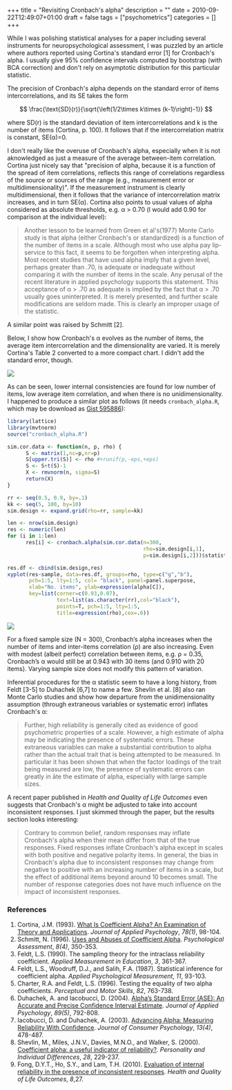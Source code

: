 +++
title = "Revisiting Cronbach's alpha"
description = ""
date = 2010-09-22T12:49:07+01:00
draft = false
tags = ["psychometrics"]
categories = []
+++

While I was polishing statistical analyses for a paper including several instruments for neuropsychological assessment, I was puzzled by an article where authors reported using Cortina's standard error [1] for Cronbach's alpha. I usually give 95% confidence intervals computed by bootstrap (with BCA correction) and don't rely on asymptotic distribution for this particular statistic.

The precision of Cronbach's alpha depends on the standard error of items intercorrelations, and its SE takes the form

$$ \frac{\text{SD}(r)}{\sqrt{\left(1/2\times k\times (k-1)\right)-1}} $$

where SD(r) is the standard deviation of item intercorrelations and k is the number of items (Cortina, p. 100). It follows that if the intercorrelation matrix is constant, SE(α)=0.

I don't really like the overuse of Cronbach's alpha, especially when it is not aknowledged as just a measure of the average between-item correlation. Cortina just nicely say that "precision of alpha, because it is a function of the spread of item correlations, reflects this range of correlations regardless of the source or sources of the range (e.g., measurement error or multidimensionality)". If the measurement instrument is clearly multidimensional, then it follows that the variance of intercorrelation matrix increases, and in turn SE(α). Cortina also points to usual values of alpha considered as absolute thresholds, e.g. α > 0.70 (I would add 0.90 for comparison at the individual level):

> Another lesson to be learned from Green et al's(1977) Monte Carlo study is that alpha (either Cronbach's or standardized) is a function of the number of items in a scale. Although most who use alpha pay lip-service to this fact, it seems to be forgotten when interpreting alpha. Most recent studies that have used alpha imply that a given level, perhaps greater than .70, is adequate or inadequate without comparing it with the number of items in the scale. Any perusal of the recent literature in applied psychology supports this statement. This acceptance of α > .70 as adequate is implied by the fact that α > .70 usually goes uninterpreted. It is merely presented, and further scale modifications are seldom made. This is clearly an improper usage of the statistic.

A similar point was raised by Schmitt [2].

Below, I show how Cronbach's α evolves as the number of items, the average item intercorrelation and the dimensionality are varied. It is merely Cortina's Table 2 converted to a more compact chart. I didn't add the standard error, though.

![](/img/20100924210640.png)

As can be seen, lower internal consistencies are found for low number of items, low average item correlation, and when there is no unidimensionality. I happened to produce a similar plot as follows (it needs <i class="fa fa-file-code-o fa-1x"></i> `cronbach_alpha.R`, which may be download as [Gist 595886](http://gist.github.com/595886)):

```r
library(lattice)
library(mvtnorm)
source("cronbach_alpha.R")

sim.cor.data <- function(n, p, rho) {
	  S <- matrix(1,nc=p,nr=p)
	  S[upper.tri(S)] <- rho #+runif(p,-eps,+eps)
	  S <- S+t(S)-1
	  X <- rmvnorm(n, sigma=S)
	  return(X)
}

rr <- seq(0.5, 0.9, by=.1)
kk <- seq(5, 100, by=10)
sim.design <- expand.grid(rho=rr, sample=kk)

len <- nrow(sim.design)
res <- numeric(len)
for (i in 1:len)
	  res[i] <- cronbach.alpha(sim.cor.data(n=300, 
                                            rho=sim.design[i,1],
	                                        p=sim.design[i,2]))$statistic

res.df <- cbind(sim.design,res)
xyplot(res~sample, data=res.df, groups=rho, type=c("g","b"),
       pch=1:5, lty=1:5, col= "black", panel=panel.superpose,
       xlab="No. items", ylab=expression(alpha[C]),
       key=list(corner=c(0.93,0.07), 
                text=list(as.character(rr),col="black"),
	            points=T, pch=1:5, lty=1:5, 
                title=expression(rho),cex=.6))
```

![](/img/20100924212401.png)

For a fixed sample size (N = 300), Cronbach’s alpha increases when the number of items and inter-items correlation (ρ) are also increasing. Even with modest (albeit perfect) correlation between items, e.g. ρ = 0.35, Cronbach’s α would still be at 0.943 with 30 items (and 0.910 with 20 items). Varying sample size does not modify this pattern of variation.

Inferential procedures for the α statistic seem to have a long history, from Feldt [3-5] to Duhachek [6,7] to name a few. Shevlin et al. [8] also ran Monte Carlo studies and show how departure from the unidimensionality assumption (through extraneous variables or systematic error) inflates Cronbach's α:

> Further, high reliability is generally cited as evidence of good psychometric properties of a scale. However, a high estimate of alpha may be indicating the presence of systematic errors. These extraneous variables can make a substantial contribution to alpha rather than the actual trait that is being attempted to be measured. In particular it has been shown that when the factor loadings of the trait being measured are low, the presence of systematic errors can greatly in ̄ate the estimate of alpha, especially with large sample sizes.

A recent paper published in *Health and Quality of Life Outcomes* even suggests that Cronbach's α might be adjusted to take into account inconsistent responses. I just skimmed through the paper, but the results section looks interesting:

> Contrary to common belief, random responses may inflate Cronbach's alpha when their mean differ from that of the true responses. Fixed responses inflate Cronbach's alpha except in scales with both positive and negative polarity items. In general, the bias in Cronbach's alpha due to inconsistent responses may change from negative to positive with an increasing number of items in a scale, but the effect of additional items beyond around 10 becomes small. The number of response categories does not have much influence on the impact of inconsistent responses.

### References

1. Cortina, J.M. (1993). <i class="fa fa-file-pdf-o fa-1x"></i> [What Is Coefficient Alpha? An Examination of Theory and Applications](http://psychweb.psy.umt.edu/denis/datadecision/front/cortina*alpha.pdf). *Journal of Applied Psychology*, *78(1)*, 98-104.
2. Schmitt, N. (1996). <i class="fa fa-file-pdf-o fa-1x"></i> [Uses and Abuses of Coefficient Alpha](http://socrates.berkeley.edu/~maccoun/PP279*Schmitt.pdf). *Psychological Assessment*, *8(4)*, 350-353.
3. Feldt, L.S. (1990). The sampling theory for the intraclass reliability coefficient. *Applied Measurement in Education*, *3*, 361-367.
4. Feldt, L.S., Woodruff, D.J., and Salih, F.A. (1987). Statistical inference for coefficient alpha. *Applied Psychological Measurement*, *11*, 93-103.
5. Charter, R.A. and Feldt, L.S. (1996). Testing the equality of two alpha coefficients. *Perceptual and Motor Skills*, *82*, 763-738.
6. Duhachek, A. and Iacobucci, D. (2004). <i class="fa fa-file-pdf-o fa-1x"></i> [Alpha’s Standard Error (ASE): An Accurate and Precise Confidence Interval Estimate](http://marketing.wharton.upenn.edu/ideas/pdf/Iacobucci/methodological/jap-alpha-wadam-in-jap.pdf). *Journal of Applied Psychology*, *89(5)*, 792-808.
7. Iacobucci, D. and Duhachek, A. (2003). <i class="fa fa-file-pdf-o fa-1x"></i> [Advancing Alpha: Measuring Reliability With Confidence](http://www.owen.vanderbilt.edu/vanderbilt/data/research/2190full.pdf). *Journal of Consumer Psychology*, *13(4)*, 478-487.
8. Shevlin, M., Miles, J.N.V., Davies, M.N.O., and Walker, S. (2000). <i class="fa fa-file-pdf-o fa-1x"></i> [Coefficient alpha: a useful indicator of reliability?](http://www.jeremymiles.co.uk/mestuff/publications/p6.pdf). *Personality and Individual Differences*, *28*, 229-237.
9. Fong, D.Y.T., Ho, S.Y., and Lam, T.H. (2010). [Evaluation of internal reliability in the presence of inconsistent responses](http://www.hqlo.com/content/8/1/27). *Health and Quality of Life Outcomes*, *8*,27.
